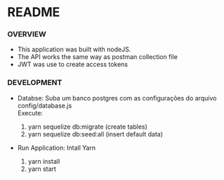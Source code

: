 # README

### OVERVIEW
- This application was built with nodeJS.
- The API works the same way as postman collection file
- JWT was use to create access tokens

### DEVELOPMENT

- Databse:
    Suba um banco postgres com as configurações do arquivo config/database.js   
    Execute:
    1. yarn sequelize db:migrate (create tables)
    2. yarn sequelize db:seed:all (insert default data) 

- Run Application:
    Intall Yarn
    1. yarn install 
    2. yarn start 


